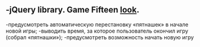 ## -jQuery library. Game Fifteen [look](https://maksimdubovyi.github.io/jQuery-library.-Game-Fifteen/).
-предусмотреть автоматическую перестановку «пятнашек» в начале новой игры;
-выводить время, за которое пользователь окончил игру (собрал «пятнашки»);
-предусмотреть возможность начать новую игру
